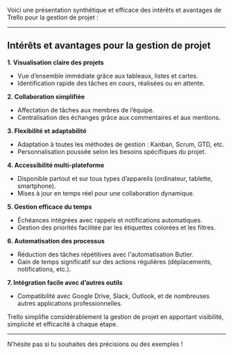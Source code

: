 Voici une présentation synthétique et efficace des intérêts et avantages de Trello pour la gestion de projet :

---

## Intérêts et avantages pour la gestion de projet

**1. Visualisation claire des projets**

* Vue d’ensemble immédiate grâce aux tableaux, listes et cartes.
* Identification rapide des tâches en cours, réalisées ou en attente.

**2. Collaboration simplifiée**

* Affectation de tâches aux membres de l’équipe.
* Centralisation des échanges grâce aux commentaires et aux mentions.

**3. Flexibilité et adaptabilité**

* Adaptation à toutes les méthodes de gestion : Kanban, Scrum, GTD, etc.
* Personnalisation poussée selon les besoins spécifiques du projet.

**4. Accessibilité multi-plateforme**

* Disponible partout et sur tous types d’appareils (ordinateur, tablette, smartphone).
* Mises à jour en temps réel pour une collaboration dynamique.

**5. Gestion efficace du temps**

* Échéances intégrées avec rappels et notifications automatiques.
* Gestion des priorités facilitée par les étiquettes colorées et les filtres.

**6. Automatisation des processus**

* Réduction des tâches répétitives avec l'automatisation Butler.
* Gain de temps significatif sur des actions régulières (déplacements, notifications, etc.).

**7. Intégration facile avec d’autres outils**

* Compatibilité avec Google Drive, Slack, Outlook, et de nombreuses autres applications professionnelles.

Trello simplifie considérablement la gestion de projet en apportant visibilité, simplicité et efficacité à chaque étape.

---

N’hésite pas si tu souhaites des précisions ou des exemples !
